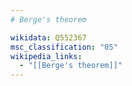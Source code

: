 ```yaml
---
# Berge's theorem

wikidata: Q552367
msc_classification: "05"
wikipedia_links:
  - "[[Berge's theorem]]"
---
```

